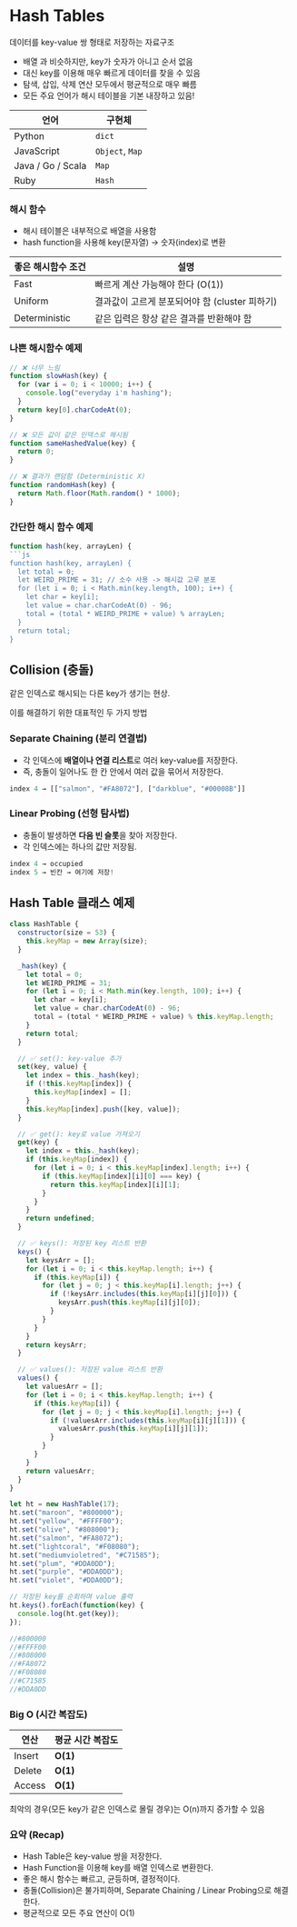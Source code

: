 # Hash Tables
데이터를 key-value 쌍 형태로 저장하는 자료구조

* 배열 과 비슷하지만, key가 숫자가 아니고 순서 없음
* 대신 key를 이용해 매우 빠르게 데이터를 찾을 수 있음
* 탐색, 삽입, 삭제 연산 모두에서 평균적으로 매우 빠름
* 모든 주요 언어가 해시 테이블을 기본 내장하고 있음!

| 언어                | 구현체             |
| ----------------- | --------------- |
| Python            | `dict`          |
| JavaScript        | `Object`, `Map` |
| Java / Go / Scala | `Map`           |
| Ruby              | `Hash`          |

### 해시 함수

* 해시 테이블은 내부적으로 배열을 사용함
* hash function을 사용해 key(문자열) → 숫자(index)로 변환

| 좋은 해시함수 조건 | 설명                             |
| ------------- | ------------------------------ |
| Fast          | 빠르게 계산 가능해야 한다 (O(1))          |
| Uniform       | 결과값이 고르게 분포되어야 함 (cluster 피하기) |
| Deterministic | 같은 입력은 항상 같은 결과를 반환해야 함        |

###  나쁜 해시함수 예제

```js
// ❌ 너무 느림
function slowHash(key) {
  for (var i = 0; i < 10000; i++) {
    console.log("everyday i'm hashing");
  }
  return key[0].charCodeAt(0);
}

// ❌ 모든 값이 같은 인덱스로 해시됨
function sameHashedValue(key) {
  return 0;
}

// ❌ 결과가 랜덤함 (Deterministic X)
function randomHash(key) {
  return Math.floor(Math.random() * 1000);
}
```


### 간단한 해시 함수 예제

```js
function hash(key, arrayLen) {
```js
function hash(key, arrayLen) {
  let total = 0;
  let WEIRD_PRIME = 31; // 소수 사용 -> 해시값 고루 분포
  for (let i = 0; i < Math.min(key.length, 100); i++) {
    let char = key[i];
    let value = char.charCodeAt(0) - 96;
    total = (total * WEIRD_PRIME + value) % arrayLen;
  }
  return total;
}
```

## Collision (충돌)

같은 인덱스로 해시되는 다른 key가 생기는 현상.

이를 해결하기 위한 대표적인 두 가지 방법

### Separate Chaining (분리 연결법)

* 각 인덱스에 **배열이나 연결 리스트**로 여러 key-value를 저장한다.
* 즉, 충돌이 일어나도 한 칸 안에서 여러 값을 묶어서 저장한다.

```js
index 4 → [["salmon", "#FA8072"], ["darkblue", "#00008B"]]
```

### Linear Probing (선형 탐사법)

* 충돌이 발생하면 **다음 빈 슬롯**을 찾아 저장한다.
* 각 인덱스에는 하나의 값만 저장됨.

```js
index 4 → occupied
index 5 → 빈칸 → 여기에 저장!
```

## Hash Table 클래스 예제

```js
class HashTable {
  constructor(size = 53) {
    this.keyMap = new Array(size);
  }

  _hash(key) {
    let total = 0;
    let WEIRD_PRIME = 31;
    for (let i = 0; i < Math.min(key.length, 100); i++) {
      let char = key[i];
      let value = char.charCodeAt(0) - 96;
      total = (total * WEIRD_PRIME + value) % this.keyMap.length;
    }
    return total;
  }

  // ✅ set(): key-value 추가
  set(key, value) {
    let index = this._hash(key);
    if (!this.keyMap[index]) {
      this.keyMap[index] = [];
    }
    this.keyMap[index].push([key, value]);
  }

  // ✅ get(): key로 value 가져오기
  get(key) {
    let index = this._hash(key);
    if (this.keyMap[index]) {
      for (let i = 0; i < this.keyMap[index].length; i++) {
        if (this.keyMap[index][i][0] === key) {
          return this.keyMap[index][i][1];
        }
      }
    }
    return undefined;
  }

  // ✅ keys(): 저장된 key 리스트 반환
  keys() {
    let keysArr = [];
    for (let i = 0; i < this.keyMap.length; i++) {
      if (this.keyMap[i]) {
        for (let j = 0; j < this.keyMap[i].length; j++) {
          if (!keysArr.includes(this.keyMap[i][j][0])) {
            keysArr.push(this.keyMap[i][j][0]);
          }
        }
      }
    }
    return keysArr;
  }

  // ✅ values(): 저장된 value 리스트 반환
  values() {
    let valuesArr = [];
    for (let i = 0; i < this.keyMap.length; i++) {
      if (this.keyMap[i]) {
        for (let j = 0; j < this.keyMap[i].length; j++) {
          if (!valuesArr.includes(this.keyMap[i][j][1])) {
            valuesArr.push(this.keyMap[i][j][1]);
          }
        }
      }
    }
    return valuesArr;
  }
}

let ht = new HashTable(17);
ht.set("maroon", "#800000");
ht.set("yellow", "#FFFF00");
ht.set("olive", "#808000");
ht.set("salmon", "#FA8072");
ht.set("lightcoral", "#F08080");
ht.set("mediumvioletred", "#C71585");
ht.set("plum", "#DDA0DD");
ht.set("purple", "#DDA0DD");
ht.set("violet", "#DDA0DD");

// 저장된 key를 순회하며 value 출력
ht.keys().forEach(function(key) {
  console.log(ht.get(key));
});

//#800000
//#FFFF00
//#808000
//#FA8072
//#F08080
//#C71585
//#DDA0DD
```

### Big O (시간 복잡도)

| 연산     | 평균 시간 복잡도 |
| ------ | --------- |
| Insert | **O(1)**  |
| Delete | **O(1)**  |
| Access | **O(1)**  |

최악의 경우(모든 key가 같은 인덱스로 몰릴 경우)는 O(n)까지 증가할 수 있음

### 요약 (Recap)

* Hash Table은 key-value 쌍을 저장한다.
* Hash Function을 이용해 key를 배열 인덱스로 변환한다.
* 좋은 해시 함수는 빠르고, 균등하며, 결정적이다.
* 충돌(Collision)은 불가피하며, Separate Chaining / Linear Probing으로 해결한다.
* 평균적으로 모든 주요 연산이 O(1)

